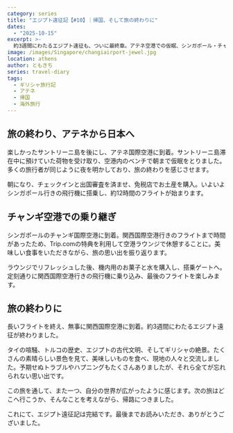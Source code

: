 ```yaml
---
category: series
title: "エジプト遠征記【#10】｜帰国、そして旅の終わりに"
dates:
  - "2025-10-15"
excerpt: >-
  約3週間にわたるエジプト遠征も、ついに最終章。アテネ空港での仮眠、シンガポール・チャンギ空港でのラウンジ体験を経て、いよいよ日本へ。タイの喧騒、トルコの歴史、エジプトの古代文明、そしてギリシャの絶景。数々の出会いと発見、そして予期せぬトラブル。全ての経験が詰まった旅の終わりと、新たな日常への帰還を綴ります。
image: /images/Singapore/changiairport-jewel.jpg
location: athens
author: ともきち
series: travel-diary
tags:
  - ギリシャ旅行記
  - アテネ
  - 帰国
  - 海外旅行
---
```


## 旅の終わり、アテネから日本へ

楽しかったサントリーニ島を後にし、アテネ国際空港に到着。サントリーニ島滞在中に預けていた荷物を受け取り、空港内のベンチで朝まで仮眠をとりました。多くの旅行者が同じように夜を明かしており、旅の終わりを感じさせます。

朝になり、チェックインと出国審査を済ませ、免税店でお土産を購入。いよいよシンガポール行きの飛行機に搭乗し、約12時間のフライトが始まります。

## チャンギ空港での乗り継ぎ

シンガポールのチャンギ国際空港に到着。関西国際空港行きのフライトまで時間があったため、Trip.comの特典を利用して空港ラウンジで休憩することに。美味しい食事をいただきながら、旅の思い出を振り返ります。

ラウンジでリフレッシュした後、機内用のお菓子と水を購入し、搭乗ゲートへ。定刻通りに関西国際空港行きの飛行機に乗り込み、最後のフライトを楽しみます。

## 旅の終わりに

長いフライトを終え、無事に関西国際空港に到着。約3週間にわたるエジプト遠征が終わりました。

タイの喧騒、トルコの歴史、エジプトの古代文明、そしてギリシャの絶景。たくさんの素晴らしい景色を見て、美味しいものを食べ、現地の人々と交流しました。予期せぬトラブルやハプニングもたくさんありましたが、それら全てが忘れられない思い出です。

この旅を通して、また一つ、自分の世界が広がったように感じます。次の旅はどこへ行こうか、そんなことを考えながら、帰路につきました。

これにて、エジプト遠征記は完結です。最後までお読みいただき、ありがとうございました。
